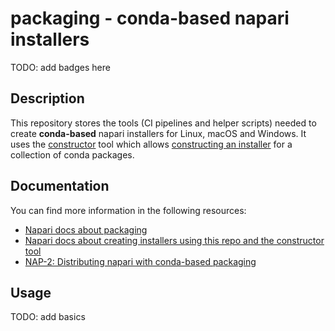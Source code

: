 # packaging - conda-based napari installers

TODO: add badges here

## Description

This repository stores the tools (CI pipelines and helper scripts) needed to create **conda-based**
napari installers for Linux, macOS and Windows. It uses the [constructor](https://github.com/conda/constructor)
tool which allows [constructing an installer](https://conda.github.io/constructor/) for a collection
of conda packages.

## Documentation

You can find more information in the following resources:

* [Napari docs about packaging](https://napari.org/dev/developers/coredev/packaging.html)
* [Napari docs about creating installers using this repo and the constructor tool](https://napari.org/0.4.17/developers/packaging.html#constructor-based-installers)
* [NAP-2: Distributing napari with conda-based packaging](https://napari.org/dev/naps/2-conda-based-packaging.html)

## Usage

TODO: add basics
